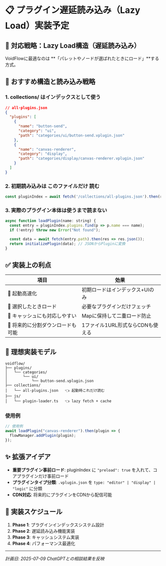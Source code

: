 # 📋 プラグイン遅延読み込み（Lazy Load）実装予定

## 🎯 対応戦略：Lazy Load構造（遅延読み込み）

VoidFlowに最適なのは **「パレットやノードが選ばれたときにロード」**する方式。

## 🧩 おすすめ構造と読み込み戦略

### 1. collections/ はインデックスとして使う

```json
// all-plugins.json
{
  "plugins": [
    {
      "name": "button-send",
      "category": "ui",
      "path": "categories/ui/button-send.vplugin.json"
    },
    {
      "name": "canvas-renderer",
      "category": "display",
      "path": "categories/display/canvas-renderer.vplugin.json"
    }
  ]
}
```

### 2. 初期読み込みは このファイルだけ 読む

```javascript
const pluginIndex = await fetch('/collections/all-plugins.json').then(res => res.json());
```

### 3. 実際のプラグイン本体は使うまで読まない

```javascript
async function loadPlugin(name: string) {
  const entry = pluginIndex.plugins.find(p => p.name === name);
  if (!entry) throw new Error("Not found");

  const data = await fetch(entry.path).then(res => res.json());
  return initializePlugin(data); // JSONからPluginに変換
}
```

## ✅ 実装上の利点

| 項目 | 効果 |
|------|------|
| 🌱 起動高速化 | 初期ロードはインデックス+UIのみ |
| 🧩 選択したときロード | 必要なプラグインだけフェッチ |
| 🧠 キャッシュにも対応しやすい | Mapに保持して二重ロード防止 |
| 🐾 将来的に分割ダウンロードも可能 | 1ファイル1URL形式ならCDNも使える |

## 🧠 理想実装モデル

```
voidflow/
├── plugins/
│   └── categories/
│       └── ui/
│           └── button-send.vplugin.json
├── collections/
│   └── all-plugins.json   👈 起動時これだけ読む
├── js/
│   └── plugin-loader.ts   👈 lazy fetch + cache
```

### 使用例
```javascript
// 使用例
await loadPlugin("canvas-renderer").then(plugin => {
  flowManager.addPlugin(plugin);
});
```

## ✨ 拡張アイデア

- **重要プラグイン事前ロード**: pluginIndex に `"preload": true` を入れて、コアプラグインだけ事前ロード
- **プラグインタイプ分類**: `.vplugin.json` を `type: "editor" | "display" | "logic"` に分類
- **CDN対応**: 将来的にプラグインをCDNから配信可能

## 🔄 実装スケジュール

1. **Phase 1**: プラグインインデックスシステム設計
2. **Phase 2**: 遅延読み込み機能実装
3. **Phase 3**: キャッシュシステム実装
4. **Phase 4**: パフォーマンス最適化

---
*計画日: 2025-07-09*
*ChatGPTとの相談結果を反映*